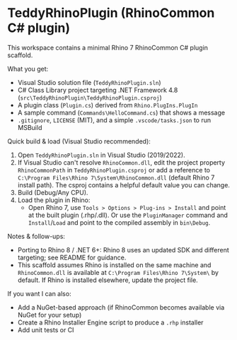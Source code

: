 # TeddyRhinoPlugin (RhinoCommon C# plugin)

This workspace contains a minimal Rhino 7 RhinoCommon C# plugin scaffold.

What you get:
- Visual Studio solution file (`TeddyRhinoPlugin.sln`)
- C# Class Library project targeting .NET Framework 4.8 (`src\TeddyRhinoPlugin\TeddyRhinoPlugin.csproj`)
- A plugin class (`Plugin.cs`) derived from `Rhino.PlugIns.PlugIn`
- A sample command (`Commands\HelloCommand.cs`) that shows a message
- `.gitignore`, `LICENSE` (MIT), and a simple `.vscode/tasks.json` to run MSBuild

Quick build & load (Visual Studio recommended):
1. Open `TeddyRhinoPlugin.sln` in Visual Studio (2019/2022).
2. If Visual Studio can't resolve `RhinoCommon.dll`, edit the project property `RhinoCommonPath` in `TeddyRhinoPlugin.csproj` or add a reference to `C:\Program Files\Rhino 7\System\RhinoCommon.dll` (default Rhino 7 install path). The csproj contains a helpful default value you can change.
3. Build (Debug/Any CPU).
4. Load the plugin in Rhino:
   - Open Rhino 7, use `Tools > Options > Plug-ins > Install` and point at the built plugin (.rhp/.dll). Or use the `PluginManager` command and `Install`/`Load` and point to the compiled assembly in `bin\Debug`.

Notes & follow-ups:
- Porting to Rhino 8 / .NET 6+: Rhino 8 uses an updated SDK and different targeting; see README for guidance.
- This scaffold assumes Rhino is installed on the same machine and `RhinoCommon.dll` is available at `C:\Program Files\Rhino 7\System\` by default. If Rhino is installed elsewhere, update the project file.

If you want I can also:
- Add a NuGet-based approach (if RhinoCommon becomes available via NuGet for your setup)
- Create a Rhino Installer Engine script to produce a `.rhp` installer
- Add unit tests or CI
